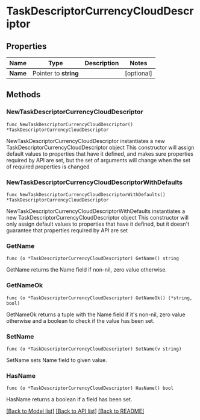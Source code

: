 # TaskDescriptorCurrencyCloudDescriptor

## Properties

Name | Type | Description | Notes
------------ | ------------- | ------------- | -------------
**Name** | Pointer to **string** |  | [optional] 

## Methods

### NewTaskDescriptorCurrencyCloudDescriptor

`func NewTaskDescriptorCurrencyCloudDescriptor() *TaskDescriptorCurrencyCloudDescriptor`

NewTaskDescriptorCurrencyCloudDescriptor instantiates a new TaskDescriptorCurrencyCloudDescriptor object
This constructor will assign default values to properties that have it defined,
and makes sure properties required by API are set, but the set of arguments
will change when the set of required properties is changed

### NewTaskDescriptorCurrencyCloudDescriptorWithDefaults

`func NewTaskDescriptorCurrencyCloudDescriptorWithDefaults() *TaskDescriptorCurrencyCloudDescriptor`

NewTaskDescriptorCurrencyCloudDescriptorWithDefaults instantiates a new TaskDescriptorCurrencyCloudDescriptor object
This constructor will only assign default values to properties that have it defined,
but it doesn't guarantee that properties required by API are set

### GetName

`func (o *TaskDescriptorCurrencyCloudDescriptor) GetName() string`

GetName returns the Name field if non-nil, zero value otherwise.

### GetNameOk

`func (o *TaskDescriptorCurrencyCloudDescriptor) GetNameOk() (*string, bool)`

GetNameOk returns a tuple with the Name field if it's non-nil, zero value otherwise
and a boolean to check if the value has been set.

### SetName

`func (o *TaskDescriptorCurrencyCloudDescriptor) SetName(v string)`

SetName sets Name field to given value.

### HasName

`func (o *TaskDescriptorCurrencyCloudDescriptor) HasName() bool`

HasName returns a boolean if a field has been set.


[[Back to Model list]](../README.md#documentation-for-models) [[Back to API list]](../README.md#documentation-for-api-endpoints) [[Back to README]](../README.md)


